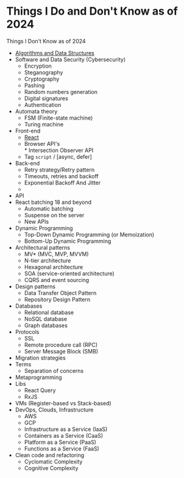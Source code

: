 # Things I Do and Don't Know as of 2024
Things I Don’t Know as of 2024

* [Algorithms and Data Structures](https://github.com/DemjanUA/Things-I-Don-t-Know-as-of-2021/blob/main/algorithms-and-data-structures.md)
* Software and Data Security (Cybersecurity)
  - Encryption
  - Steganography
  - Cryptography
  - Рashing
  - Random numbers generation
  - Digital signatures
  - Authentication
* Automata theory
  - FSM (Finite-state machine)
  - Turing machine
* Front-end
  - [React](https://github.com/DemjanUA/Things-I-Don-t-Know-as-of-2021/blob/main/react.md)
  <ul>
    <li>Browser API's</li>
      * Intersection Observer API
  <li>Tag <code>script</code> / [async, defer]</li>
  </ul>
* Back-end
  - Retry strategy/Retry pattern
  - Timeouts, retries and backoff
  - Exponential Backoff And Jitter
  - 
* API
* React batching 18 and beyond
  - Automatic batching
  - Suspense on the server
  - New APIs
* Dynamic Programming
  - Top-Down Dynamic Programming (or Memoization)
  - Bottom-Up Dynamic Programming
* Architectural patterns
  - MV* (MVC, MVP, MVVM)
  - N-tier architecture
  - Hexagonal architecture
  - SOA (service-oriented architecture)
  - CQRS and event sourcing
* Design patterns
  - Data Transfer Object Pattern
  - Repository Design Pattern
* Databases
  - Relational database
  - NoSQL database
  - Graph databases
* Protocols
  - SSL
  - Remote procedure call (RPC)
  - Server Message Block (SMB)
* Migration strategies
* Terms
  - Separation of concerns
* Metaprogramming
* Libs
  - React Query
  - RxJS
* VMs (Register-based vs Stack-based)
* DevOps, Clouds, Infrastructure
  - AWS
  - GCP
  - Infrastructure as a Service (IaaS)
  - Containers as a Service (CaaS)
  - Platform as a Service (PaaS)
  - Functions as a Service (FaaS)
* Clean code and refactoring
  - Cyclomatic Complexity
  - Cognitive Complexity
